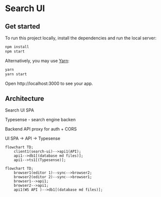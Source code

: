 # Search UI

## Get started

To run this project locally, install the dependencies and run the local server:

```sh
npm install
npm start
```

Alternatively, you may use [Yarn](https://http://yarnpkg.com/):

```sh
yarn
yarn start
```

Open http://localhost:3000 to see your app.


## Architecture

Search UI SPA

Typesense - search engine backen

Backend API proxy for auth + CORS


UI SPA -> API -> Typesense


```mermaid
flowchart TD;
    client1(search-ui)-->api1(API);
    api1-->db1[(database md files)];
    api1-->ts1[(Typesense)];
```


```mermaid
flowchart TD;
    browser1(editor 1)--sync-->browser2;
    browser2(editor 2)--sync-->browser1;
    browser1-->api1;
    browser2-->api1;
    api1(WS API )-->db1[(database md files)];
```






